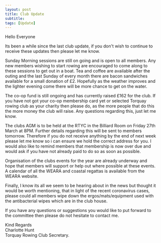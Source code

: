 ```yaml
---
layout: post
title: Club Update
subtitle:  
tags: [Update]  
---
```


Hello Everyone  

Its been a while since the last club update, if you don't wish to continue to receive these updates then please let me know.  

Sunday Morning sessions are still on going and is open to all members. Any new members wishing to start rowing are encouraged to come along to these sessions to get out in a boat. Tea and coffee are available after the outing and the last Sunday of every month there are bacon sandwiches available for a small donation of £2. Hopefully as the weather improves and the lighter evening come there will be more chance to get on the water.   

The co-op fund is still ongoing and has currently raised £162 for the club. If you have not got your co-op membership card yet or selected Torquay rowing club as your charity then please do, as the more people that do this the more money the club will raise. Any questions regarding this, just let me know.  

The clubs AGM is to be held at the RTYC in the Billiard Room on Friday 27th March at 8PM. Further details regarding this will be sent to members tomorrow. Therefore if you do not receive anything by the end of next week please let me know so i can ensure we hold the correct address for you. I would also like to remind members that membership is now over due and would ask if you have not already paid to do so as soon as possible.  

Organisation of the clubs events for the year are already underway and hope that members will support or help out where possible at these events. A calendar of all the WEARA and coastal regattas is available from the WEARA website.    

Finally, I know its all we seem to be hearing about in the news but thought it would be worth mentioning, that in light of the recent coronavirus cases, please could all members wipe down the ergos/mats/equipment used with the antibacterial wipes which are in the club house.   

If you have any questions or suggestions you would like to put forward to the committee then please do not hesitate to contact me.   

Kind Regards  
Charlotte Hunt  
Torquay Rowing Club Secretary.  
